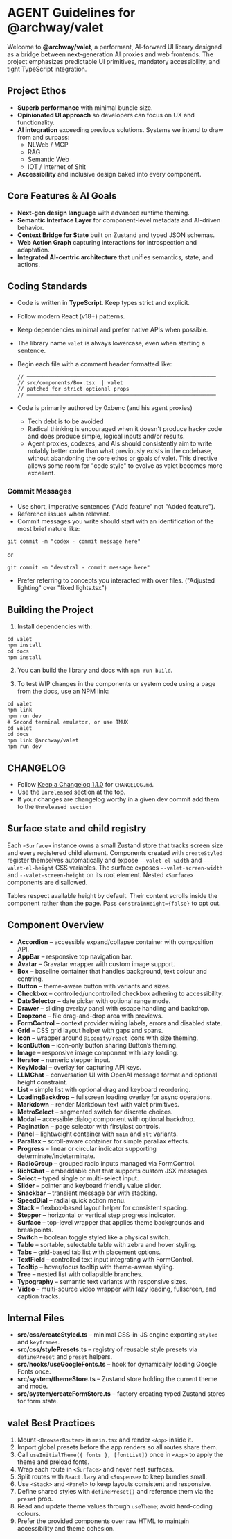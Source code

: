 # AGENT Guidelines for @archway/valet

Welcome to **@archway/valet**, a performant, AI-forward UI library designed as a bridge between next-generation AI proxies and web frontends. The project emphasizes predictable UI primitives, mandatory accessibility, and tight TypeScript integration.

## Project Ethos

- **Superb performance** with minimal bundle size.
- **Opinionated UI approach** so developers can focus on UX and functionality.
- **AI integration** exceeding previous solutions. Systems we intend to draw from and surpass:
  - NLWeb / MCP
  - RAG
  - Semantic Web
  - IOT / Internet of Shit
- **Accessibility** and inclusive design baked into every component.

## Core Features & AI Goals

- **Next-gen design language** with advanced runtime theming.
- **Semantic Interface Layer** for component-level metadata and AI-driven behavior.
- **Context Bridge for State** built on Zustand and typed JSON schemas.
- **Web Action Graph** capturing interactions for introspection and adaptation.
- **Integrated AI-centric architecture** that unifies semantics, state, and actions.

## Coding Standards

- Code is written in **TypeScript**. Keep types strict and explicit.
- Follow modern React (v18+) patterns.
- Keep dependencies minimal and prefer native APIs when possible.
- The library name `valet` is always lowercase, even when starting a sentence.
- Begin each file with a comment header formatted like:

  ```tsx
  // ─────────────────────────────────────────────────────────────
  // src/components/Box.tsx  | valet
  // patched for strict optional props
  // ─────────────────────────────────────────────────────────────
  ```

- Code is primarily authored by 0xbenc (and his agent proxies)
  - Tech debt is to be avoided
  - Radical thinking is encouraged when it doesn't produce hacky code
    and does produce simple, logical inputs and/or results.
  - Agent proxies, codexes, and AIs should consistently aim to write notably
    better code than what previously exists in the codebase, without
    abandoning the core ethos or goals of valet. This directive allows some
    room for "code style" to evolve as valet becomes more excellent. 

### Commit Messages

- Use short, imperative sentences ("Add feature" not "Added feature").
- Reference issues when relevant.
- Commit messages you write should start with an identification of the most brief nature like:

```txt
git commit -m "codex - commit message here"
```

or 

```txt
git commit -m "devstral - commit message here"
```

- Prefer referring to concepts you interacted with over files.
("Adjusted lighting" over "fixed lights.tsx")

## Building the Project

1. Install dependencies with: 

```shell
cd valet
npm install
cd docs
npm install
```

2. You can build the library and docs with `npm run build`.

3. To test WIP changes in the components or system code using a page from the docs, use an NPM link:

```shell
cd valet
npm link
npm run dev
# Second terminal emulator, or use TMUX
cd valet
cd docs
npm link @archway/valet
npm run dev
```

## CHANGELOG

- Follow [Keep a Changelog 1.1.0](https://keepachangelog.com/en/1.1.0/) for `CHANGELOG.md`.
- Use the `Unreleased` section at the top.
- If your changes are changelog worthy in a given dev commit add them to the `Unreleased section`

## Surface state and child registry

Each `<Surface>` instance owns a small Zustand store that tracks screen size
and every registered child element. Components created with `createStyled`
register themselves automatically and expose `--valet-el-width` and
`--valet-el-height` CSS variables. The surface exposes
`--valet-screen-width` and `--valet-screen-height` on its root element.
Nested `<Surface>` components are disallowed.

Tables respect available height by default. Their content scrolls inside the
component rather than the page. Pass `constrainHeight={false}` to opt out.

## Component Overview

- **Accordion** – accessible expand/collapse container with composition API.
- **AppBar** – responsive top navigation bar.
- **Avatar** – Gravatar wrapper with custom image support.
- **Box** – baseline container that handles background, text colour and centring.
- **Button** – theme-aware button with variants and sizes.
- **Checkbox** – controlled/uncontrolled checkbox adhering to accessibility.
- **DateSelector** – date picker with optional range mode.
- **Drawer** – sliding overlay panel with escape handling and backdrop.
- **Dropzone** – file drag-and-drop area with previews.
- **FormControl** – context provider wiring labels, errors and disabled state.
- **Grid** – CSS grid layout helper with gaps and spans.
- **Icon** – wrapper around `@iconify/react` icons with size theming.
- **IconButton** – icon-only button sharing Button’s theming.
- **Image** – responsive image component with lazy loading.
- **Iterator** – numeric stepper input.
- **KeyModal** – overlay for capturing API keys.
- **LLMChat** – conversation UI with OpenAI message format and optional height constraint.
- **List** – simple list with optional drag and keyboard reordering.
- **LoadingBackdrop** – fullscreen loading overlay for async operations.
- **Markdown** – render Markdown text with valet primitives.
- **MetroSelect** – segmented switch for discrete choices.
- **Modal** – accessible dialog component with optional backdrop.
- **Pagination** – page selector with first/last controls.
- **Panel** – lightweight container with `main` and `alt` variants.
- **Parallax** – scroll-aware container for simple parallax effects.
- **Progress** – linear or circular indicator supporting determinate/indeterminate.
- **RadioGroup** – grouped radio inputs managed via FormControl.
- **RichChat** – embeddable chat that supports custom JSX messages.
- **Select** – typed single or multi-select input.
- **Slider** – pointer and keyboard friendly value slider.
- **Snackbar** – transient message bar with stacking.
- **SpeedDial** – radial quick action menu.
- **Stack** – flexbox-based layout helper for consistent spacing.
- **Stepper** – horizontal or vertical step progress indicator.
- **Surface** – top-level wrapper that applies theme backgrounds and breakpoints.
- **Switch** – boolean toggle styled like a physical switch.
- **Table** – sortable, selectable table with zebra and hover styling.
- **Tabs** – grid-based tab list with placement options.
- **TextField** – controlled text input integrating with FormControl.
- **Tooltip** – hover/focus tooltip with theme-aware styling.
- **Tree** – nested list with collapsible branches.
- **Typography** – semantic text variants with responsive sizes.
- **Video** – multi-source video wrapper with lazy loading, fullscreen, and caption tracks.

## Internal Files

- **src/css/createStyled.ts** – minimal CSS-in-JS engine exporting `styled` and `keyframes`.
- **src/css/stylePresets.ts** – registry of reusable style presets via `definePreset` and `preset` helpers.
- **src/hooks/useGoogleFonts.ts** – hook for dynamically loading Google Fonts once.
- **src/system/themeStore.ts** – Zustand store holding the current theme and mode.
- **src/system/createFormStore.ts** – factory creating typed Zustand stores for form state.

## valet Best Practices

1. Mount `<BrowserRouter>` in `main.tsx` and render `<App>` inside it.
2. Import global presets before the app renders so all routes share them.
3. Call `useInitialTheme({ fonts }, [fontList])` once in `<App>` to apply the theme and preload fonts.
4. Wrap each route in `<Surface>` and never nest surfaces.
5. Split routes with `React.lazy` and `<Suspense>` to keep bundles small.
6. Use `<Stack>` and `<Panel>` to keep layouts consistent and responsive.
7. Define shared styles with `definePreset()` and reference them via the `preset` prop.
8. Read and update theme values through `useTheme`; avoid hard-coding colours.
9. Prefer the provided components over raw HTML to maintain accessibility and theme cohesion.
